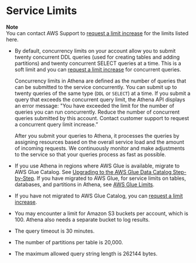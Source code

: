 # Service Limits<a name="service-limits"></a>

**Note**  
You can contact AWS Support to [request a limit increase](http://docs.aws.amazon.com/general/latest/gr/aws_service_limits.html) for the limits listed here\.
+ By default, concurrency limits on your account allow you to submit twenty concurrent DDL queries \(used for creating tables and adding partitions\) and twenty concurrent SELECT queries at a time\. This is a soft limit and you can [request a limit increase](http://docs.aws.amazon.com/general/latest/gr/aws_service_limits.html) for concurrent queries\.

  Concurrency limits in Athena are defined as the number of queries that can be submitted to the service concurrently\. You can submit up to twenty queries of the same type \(`DDL` or `SELECT`\) at a time\. If you submit a query that exceeds the concurrent query limit, the Athena API displays an error message: "You have exceeded the limit for the number of queries you can run concurrently\. Reduce the number of concurrent queries submitted by this account\. Contact customer support to request a concurrent query limit increase\.” 

  After you submit your queries to Athena, it processes the queries by assigning resources based on the overall service load and the amount of incoming requests\. We continuously monitor and make adjustments to the service so that your queries process as fast as possible\. 
+ If you use Athena in regions where AWS Glue is available, migrate to AWS Glue Catalog\. See [Upgrading to the AWS Glue Data Catalog Step\-by\-Step](glue-upgrade.md)\. If you have migrated to AWS Glue, for service limits on tables, databases, and partitions in Athena, see [AWS Glue Limits](http://docs.aws.amazon.com/glue/latest/dg/troubleshooting-service-limits.html)\.
+ If you have not migrated to AWS Glue Catalog, you can [request a limit increase](http://docs.aws.amazon.com/general/latest/gr/aws_service_limits.html)\.
+ You may encounter a limit for Amazon S3 buckets per account, which is 100\. Athena also needs a separate bucket to log results\.
+ The query timeout is 30 minutes\.
+ The number of partitions per table is 20,000\. 
+ The maximum allowed query string length is 262144 bytes\.